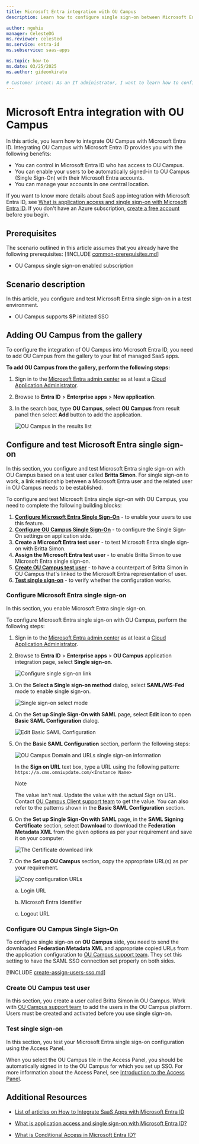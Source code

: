 ```yaml
---
title: Microsoft Entra integration with OU Campus
description: Learn how to configure single sign-on between Microsoft Entra ID and OU Campus.

author: nguhiu
manager: CelesteDG
ms.reviewer: celested
ms.service: entra-id
ms.subservice: saas-apps

ms.topic: how-to
ms.date: 03/25/2025
ms.author: gideonkiratu

# Customer intent: As an IT administrator, I want to learn how to configure single sign-on between Microsoft Entra ID and OU Campus so that I can control who has access to OU Campus, enable automatic sign-in with Microsoft Entra accounts, and manage my accounts in one central location.
---
```

# Microsoft Entra integration with OU Campus

In this article,  you learn how to integrate OU Campus with Microsoft Entra ID.
Integrating OU Campus with Microsoft Entra ID provides you with the following benefits:

* You can control in Microsoft Entra ID who has access to OU Campus.
* You can enable your users to be automatically signed-in to OU Campus (Single Sign-On) with their Microsoft Entra accounts.
* You can manage your accounts in one central location.

If you want to know more details about SaaS app integration with Microsoft Entra ID, see [What is application access and single sign-on with Microsoft Entra ID](~/identity/enterprise-apps/what-is-single-sign-on.md).
If you don't have an Azure subscription, [create a free account](https://azure.microsoft.com/free/) before you begin.

## Prerequisites
The scenario outlined in this article assumes that you already have the following prerequisites:
[!INCLUDE [common-prerequisites.md](~/identity/saas-apps/includes/common-prerequisites.md)]
* OU Campus single sign-on enabled subscription

## Scenario description

In this article,  you configure and test Microsoft Entra single sign-on in a test environment.

* OU Campus supports **SP** initiated SSO

## Adding OU Campus from the gallery

To configure the integration of OU Campus into Microsoft Entra ID, you need to add OU Campus from the gallery to your list of managed SaaS apps.

**To add OU Campus from the gallery, perform the following steps:**

1. Sign in to the [Microsoft Entra admin center](https://entra.microsoft.com) as at least a [Cloud Application Administrator](~/identity/role-based-access-control/permissions-reference.md#cloud-application-administrator).
1. Browse to **Entra ID** > **Enterprise apps** > **New application**.
1. In the search box, type **OU Campus**, select **OU Campus** from result panel then select **Add** button to add the application.

	 ![OU Campus in the results list](common/search-new-app.png)

<a name='configure-and-test-azure-ad-single-sign-on'></a>

## Configure and test Microsoft Entra single sign-on

In this section, you configure and test Microsoft Entra single sign-on with OU Campus based on a test user called **Britta Simon**.
For single sign-on to work, a link relationship between a Microsoft Entra user and the related user in OU Campus needs to be established.

To configure and test Microsoft Entra single sign-on with OU Campus, you need to complete the following building blocks:

1. **[Configure Microsoft Entra Single Sign-On](#configure-azure-ad-single-sign-on)** - to enable your users to use this feature.
2. **[Configure OU Campus Single Sign-On](#configure-ou-campus-single-sign-on)** - to configure the Single Sign-On settings on application side.
3. **Create a Microsoft Entra test user** - to test Microsoft Entra single sign-on with Britta Simon.
4. **Assign the Microsoft Entra test user** - to enable Britta Simon to use Microsoft Entra single sign-on.
5. **[Create OU Campus test user](#create-ou-campus-test-user)** - to have a counterpart of Britta Simon in OU Campus that's linked to the Microsoft Entra representation of user.
6. **[Test single sign-on](#test-single-sign-on)** - to verify whether the configuration works.

<a name='configure-azure-ad-single-sign-on'></a>

### Configure Microsoft Entra single sign-on

In this section, you enable Microsoft Entra single sign-on.

To configure Microsoft Entra single sign-on with OU Campus, perform the following steps:

1. Sign in to the [Microsoft Entra admin center](https://entra.microsoft.com) as at least a [Cloud Application Administrator](~/identity/role-based-access-control/permissions-reference.md#cloud-application-administrator).
1. Browse to **Entra ID** > **Enterprise apps** > **OU Campus** application integration page, select **Single sign-on**.

    ![Configure single sign-on link](common/select-sso.png)

1. On the **Select a Single sign-on method** dialog, select **SAML/WS-Fed** mode to enable single sign-on.

    ![Single sign-on select mode](common/select-saml-option.png)

1. On the **Set up Single Sign-On with SAML** page, select **Edit** icon to open **Basic SAML Configuration** dialog.

	![Edit Basic SAML Configuration](common/edit-urls.png)

1. On the **Basic SAML Configuration** section, perform the following steps:

    ![OU Campus Domain and URLs single sign-on information](common/sp-intiated.png)

	In the **Sign on URL** text box, type a URL using the following pattern: `https://a.cms.omniupdate.com/<Instance Name>`

	> [!Note]
	> The value isn't real. Update the value with the actual Sign on URL. Contact [OU Campus Client support team](mailto:support@omniupdate.com) to get the value. You can also refer to the patterns shown in the **Basic SAML Configuration** section.

1. On the **Set up Single Sign-On with SAML** page, in the **SAML Signing Certificate** section, select **Download** to download the **Federation Metadata XML** from the given options as per your requirement and save it on your computer.

	![The Certificate download link](common/metadataxml.png)

6. On the **Set up OU Campus** section, copy the appropriate URL(s) as per your requirement.

	![Copy configuration URLs](common/copy-configuration-urls.png)

	a. Login URL

	b. Microsoft Entra Identifier

	c. Logout URL

### Configure OU Campus Single Sign-On

To configure single sign-on on **OU Campus** side, you need to send the downloaded **Federation Metadata XML** and appropriate copied URLs from the application configuration to [OU Campus support team](mailto:support@omniupdate.com). They set this setting to have the SAML SSO connection set properly on both sides.

<a name='create-an-azure-ad-test-user'></a>

[!INCLUDE [create-assign-users-sso.md](~/identity/saas-apps/includes/create-assign-users-sso.md)]

### Create OU Campus test user

In this section, you create a user called Britta Simon in OU Campus. Work with [OU Campus support team](mailto:support@omniupdate.com) to add the users in the OU Campus platform. Users must be created and activated before you use single sign-on.

### Test single sign-on 

In this section, you test your Microsoft Entra single sign-on configuration using the Access Panel.

When you select the OU Campus tile in the Access Panel, you should be automatically signed in to the OU Campus for which you set up SSO. For more information about the Access Panel, see [Introduction to the Access Panel](https://support.microsoft.com/account-billing/sign-in-and-start-apps-from-the-my-apps-portal-2f3b1bae-0e5a-4a86-a33e-876fbd2a4510).

## Additional Resources

- [List of articles on How to Integrate SaaS Apps with Microsoft Entra ID](./tutorial-list.md)

- [What is application access and single sign-on with Microsoft Entra ID?](~/identity/enterprise-apps/what-is-single-sign-on.md)

- [What is Conditional Access in Microsoft Entra ID?](~/identity/conditional-access/overview.md)
